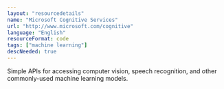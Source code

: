 ```yaml
---
layout: "resourcedetails"
name: "Microsoft Cognitive Services"
url: "http://www.microsoft.com/cognitive"
language: "English"
resourceFormat: code
tags: ["machine learning"]
descNeeded: true
---
```


Simple APIs for accessing computer vision, speech recognition, and other commonly-used machine learning models.
